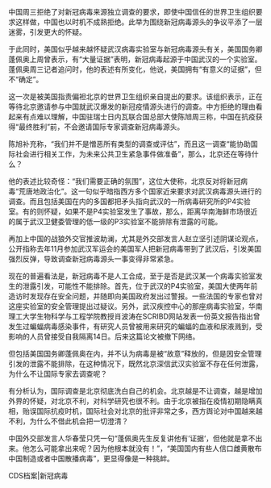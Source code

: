 中国周三拒绝了对新冠病毒来源独立调查的要求，即使中国信任的世界卫生组织要求这样做，中国也以时机不成熟拒绝。此举为围绕新冠病毒源头的争议平添了一层迷雾，引发更大的怀疑。

于此同时，美国似乎越来越怀疑武汉病毒实验室与新冠病毒源头有关，美国国务卿蓬佩奥上周曾表示，有“大量证据”表明，新冠病毒起源于中国武汉的一个实验室。蓬佩奥周三记者追问时，他的表述有所变化，他说，美国拥有“有意义的证据”，但不“确定”。

这一次是被美国指责偏袒北京的世界卫生组织亲自提出的要求。该组织表示，正在等待北京邀请参与中国就武汉爆发的新冠疫情源头进行的调查。中方拒绝的理由看起来有点难以理解，中国驻瑞士日内瓦联合国总部大使陈旭周三称，中国在抗疫获得“最终胜利”前，不会邀请国际专家调查新冠病毒源头。

陈旭补充称，“我们并不是憎恶所有类型的调查或评估”，而且这一调查“能协助国际社会进行相关工作，为未来公共卫生紧急事件做准备”，那么，北京还在等待什么？

他的表述比较奇怪：“我们需要正确的氛围”，这位大使称，北京反对将新冠病毒“荒唐地政治化”。这一句似乎暗指西方多个国家近来要求对武汉病毒源头进行的调查。而且包括美国在内的多国都把矛头指向武汉的一所病毒研究所的P4实验室。有的则怀疑，如果不是P4实验室发生了事故，那么，距离华南海鲜市场很近的属于武汉卫健委管理的低一级的P3实验室不能排除有泄露的可能。

再加上中国的战狼外交官推波助澜，尤其是外交部发言人赵立坚引述阴谋论观点，公开指称去年11月参加武汉军运会的美国军人把新冠病毒带到了武汉后，引发美国强烈反弹，导致调查新冠病毒源头一事变得非常紧急。

现在的普遍看法是，新冠病毒不是人工合成，至于是否是武汉某一个病毒实验室发生的泄露引发，可能性不能排除。首先，位于武汉的P4实验室，美国大使两年前造访时发现存在安全问题，并随即向美国政府发出过警报。一些法国的专家也曾对这座实验室的安全管理提出过疑议。另外，武汉疾控中心的那座病毒实验室，华南理工大学生物科学与工程学院教授肖波涛在SCRIBD网站发表一份英文报告指出曾发生过蝙蝠病毒感染事件，有研究人员曾被用来研究的蝙蝠的血液和尿液溅到，受影响的人员曾接受自我隔离14日。后来这篇论文被撤下网络。

但包括美国国务卿蓬佩奥在内，并不认为病毒是被“故意”释放的，但是因安全管理引发的泄露不能排除，在这种情况下，既然北京深信武汉实验室不存在任何泄露，为什么不让国际专家去调查呢？

有分析认为，国际调查是北京彻底洗白自己的机会。北京越是不让调查，越是增加外界的怀疑，对北京不利，对科学研究也很不利。由于北京被指在疫情初期隐瞒真相，贻误国际抗疫时机，国际社会对北京的批评非常之多，西方舆论对中国越来越不利，为什么不借此机会把一切澄清？

中国外交部发言人华春莹只凭一句“蓬佩奥先生反复讲他有’证据‘，但他就是拿不出来。他怎么可能拿出来呢？因为他根本就没有！”，“美国国内有些人信口雌黄散布中国制造或者中国散播病毒”，更显得像是一种挑衅。

CDS档案|新冠病毒


